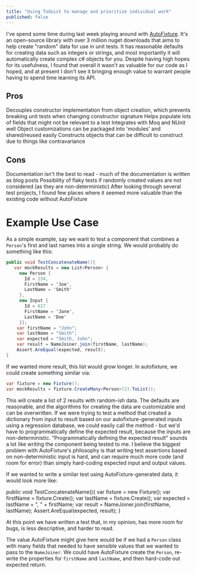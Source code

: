 ```yaml
---
title: "Using Todoist to manage and prioritize individual work"
published: false
---
```

I've spend some time during last week playing around with [AutoFixture](https://github.com/AutoFixture/AutoFixture). It's an open-source library with over 3 million nuget downloads that aims to help create "random" data for use in unit tests. It has reasonable defaults for creating data such as integers or strings, and most importantly it will automatically create complex c# objects for you. Despite having high hopes for its usefulness, I found that overall it wasn't as valuable for our code as I hoped, and at present I don't see it bringing enough value to warrant people having to spend time learning its API.

## Pros
Decouples constructor implementation from object creation, which prevents breaking unit tests when changing constructor signature
Helps populate lots of fields that might not be relevant to a test
Integrates with Moq and NUnit well
Object customizations can be packaged into 'modules' and shared/reused easily
Constructs objects that can be difficult to construct due to things like contravariance
## Cons
Documentation isn't the best to read - much of the documentation is written as blog posts
Possibility of flaky tests if randomly created values are not considered (as they are non-deterministic)
After looking through several test projects, I found few places where it seemed more valuable than the existing code without AutoFixture
 

# Example Use Case
As a simple example, say we want to test a component that combines a `Person`'s first and last names into a single string. We would probably do something like this:

```c#
public void TestConcatenateName(){
   var mockResults = new List<Person> {
     new Person {
       Id = 234,
       FirstName = 'Joe',
       LastName = 'Smith'
     },
     new Input {
       Id = 617
       FirstName = 'Jane',
       LastName = 'Doe'
     }};
    var firstName = "John";
    var lastName = "Smith";
    var expected = "Smith, John";
    var result = NameJoiner.join(firstName, lastName);
    Assert.AreEqual(expected, result);
}

```
If we wanted more result, this list would grow longer. In autofixture, we could create something similar via:

```c#
var fixture = new Fixture();
var mockResults = fixture.CreateMany<Person>(2).ToList();
```
This will create a list of 2 results with random-ish data. The defaults are reasonable, and the algorithms for creating the data are customizable and can be overwritten. 
If we were trying to test a method that created a dictionary from input to result based on our autofixture-generated inputs using a regression database, we could easily call the method - but we'd have to programmatically define the expected result, because the inputs are non-deterministic.
"Programmatically defining the expected result" sounds a lot like writing the component being tested to me. I believe the biggest problem with AutoFixture's philosophy is that writing test assertions based on non-deterministic input is hard, and can require much more code (and room for error) than simply hard-coding expected input and output values.



If we wanted to write a similar test using AutoFixture-generated data, it would look more like:

public void TestConcatenateName(){
    var fixture = new Fixture();
    var firstName = fixture.Create<string>();
    var lastName = fixture.Create<string>();
    var expected = lastName + ", " + firstName;
    var result = NameJoiner.join(firstName, lastName);
    Assert.AreEqual(expected, result);
}
 
At this point we have written a test that, in my opinion, has more room for bugs, is less descriptive, and harder to read.

The value AutoFixture might give here would be if we had a `Person` class with many fields that needed to have sensible values that we wanted to pass to the `NameJoiner`. We could have AutoFixture create the `Person`, re-write the properties for `firstName` and `lastName`, and then hard-code out expected return.
